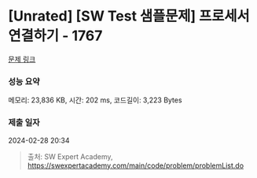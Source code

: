 # [Unrated] [SW Test 샘플문제] 프로세서 연결하기 - 1767 

[문제 링크](https://swexpertacademy.com/main/code/problem/problemDetail.do?contestProbId=AV4suNtaXFEDFAUf) 

### 성능 요약

메모리: 23,836 KB, 시간: 202 ms, 코드길이: 3,223 Bytes

### 제출 일자

2024-02-28 20:34



> 출처: SW Expert Academy, https://swexpertacademy.com/main/code/problem/problemList.do